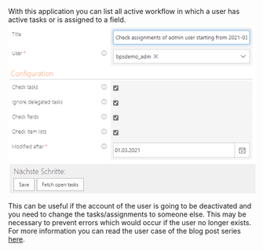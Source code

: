 With this application you can list all active workflow in which a user has active tasks or is assigned to a field.
![](./images/start_user_assignment_overview.png)

This can be useful if the account of the user is going to be deactivated and you need to change the tasks/assignments to someone else. This may be necessary to prevent errors which would occur if the user no longer exists.
For more information you can read the user case of the blog post series [here](https://daniels-notes.de/posts/2021/series-expert-guide-part-1#use-case).